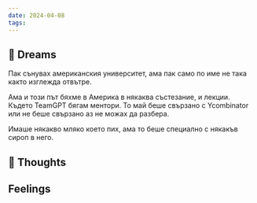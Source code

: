 ```yaml
---
date: 2024-04-08
tags:
---
```


## 💭 Dreams
Пак сънувах американския университет, ама пак само по име не така както изглежда отвътре.

Ама и този път бяхме в Америка в някаква състезание, и лекции. Където TeamGPT бягам ментори. То май беше свързано с Ycombinator или не беше свързано аз не можах да разбера. 

Имаше някакво мляко което пих, ама то беше специално с някакъв сироп в него. 



## 🤔 Thoughts 

## Feelings 

